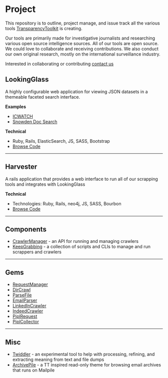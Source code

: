 Project
=======

This repository is to outline, project manage, and issue track all the various tools [TransparencyToolkit](https://transparencytoolkit.org) is creating.

Our tools are primarily made for investigative journalists and researching various open source intelligence sources. All of our tools are open source. We could love to collaborate and receiving contributions. We also conduct our own original research, mostly on the international surveillance industry.

Interested in collaborating or contributing [contact us](info@transparencytoolkit.org) 

## LookingGlass

A highly configurable web application for viewing JSON datasets in a themeable faceted search interface.

**Examples**

- [ICWATCH](https://icwatch.wikileaks.org)
- [Snowden Doc Search](https://search.edwardsnowden.com)

**Technical**

- Ruby, Rails, ElasticSearch, JS, SASS, Bootstrap
- [Browse Code](https://github.com/TransparencyToolkit/LookingGlass)

---

## Harvester

A rails application that provides a web interface to run all of our scrapping tools and integrates with LookingGlass

**Technical**

- Technologies: Ruby, Rails, neo4j, JS, SASS, Bourbon
- [Browse Code](https://github.com/TransparencyToolkit/Harvester)

---

## Components

- [CrawlerManager](https://github.com/TransparencyToolkit/CrawlerManager) - an
  API for running and managing crawlers
- [KeepGrabbing](https://github.com/TransparencyToolkit/KeepGrabbing) - a
  collection of scripts and CLIs to manage and run scrappers and crawlers

---

## Gems

- [RequestManager](https://github.com/TransparencyToolkit/RequestManager)
- [DirCrawl](https://github.com/TransparencyToolkit/DirCrawl)
- [ParseFile](https://github.com/TransparencyToolkit/ParseFile)
- [EmailParser](https://github.com/TransparencyToolkit/EmailParser)
- [LinkedInCrawler](https://github.com/TransparencyToolkit/LinkedInCrawler)
- [IndeedCrawler](https://github.com/TransparencyToolkit/IndeedCrawler)
- [PiplRequest](https://github.com/TransparencyToolkit/PiplRequest)
- [PiplCollector](https://github.com/TransparencyToolkit/PipleCollector)

---

## Misc

- [Twiddler](https://github.com/TransparencyToolkit/Twiddler) - an experimental
  tool to help with processing, refining, and extracting meaning from text and file dumps
- [ArchivePile](https://github.com/TransparencyToolkit/ArchivePile) - a TT
  inspired read-only theme for browsing email archives that runs on Mailpile
